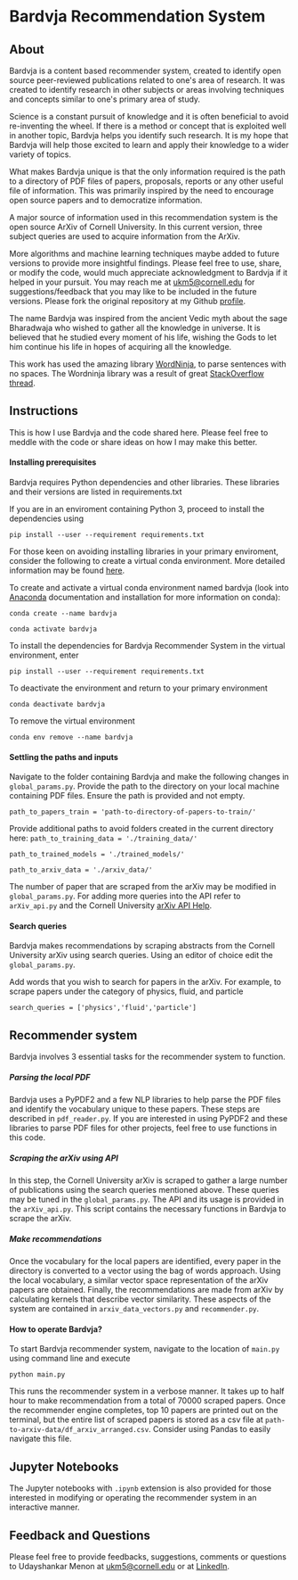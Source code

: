 # Bardvja Recommendation System

## About

Bardvja is a content based recommender system, created to identify open source peer-reviewed publications related to one's area of research. It was created to identify research in other subjects or areas involving techniques and concepts similar to one's primary area of study. 

Science is a constant pursuit of knowledge and it is often beneficial to avoid re-inventing the wheel. If there is a method or concept that is exploited well in another topic, Bardvja helps you identify such research. It is my hope that Bardvja will help those excited to learn and apply their knowledge to a wider variety of topics.

What makes Bardvja unique is that the only information required is the path to a directory of PDF files of papers, proposals, reports or any other useful file of information. This was primarily inspired by the need to encourage open source papers and to democratize information. 

A major source of information used in this recommendation system is the open source ArXiv of Cornell University. In this current version, three subject queries are used to acquire information from the ArXiv.

More algorithms and machine learning techniques maybe added to future versions to provide more insightful findings. Please feel free to use, share, or modify the code, would much appreciate acknowledgment to Bardvja if it helped in your pursuit. You may reach me at ukm5@cornell.edu for suggestions/feedback that you may like to be included in the future versions. Please fork the original repository at my Github [profile](https://github.com/ukm5).

The name Bardvja was inspired from the ancient Vedic myth about the sage Bharadwaja who wished to gather all the knowledge in universe. It is believed that he studied every moment of his life, wishing the Gods to let him continue his life in hopes of acquiring all the knowledge. 

This work has used the amazing library [WordNinja](https://github.com/keredson/wordninja), to parse sentences with no spaces. The Wordninja library was a result of great [StackOverflow thread](https://stackoverflow.com/questions/8870261/how-to-split-text-without-spaces-into-list-of-words/11642687#11642687). 

## Instructions

This is how I use Bardvja and the code shared here. Please feel free to meddle with the code or share ideas on how I may make this better. 

#### Installing prerequisites

Bardvja requires Python dependencies and other libraries. These libraries and their versions are listed in requirements.txt

If you are in an enviroment containing Python 3, proceed to install the dependencies using 

`pip install --user --requirement requirements.txt`

For those keen on avoiding installing libraries in your primary enviroment, consider the following to create a virtual conda environment. More detailed information may be found [here](https://docs.conda.io/projects/conda/en/latest/user-guide/tasks/manage-environments.html).

To create and activate a virtual conda environment named bardvja (look into [Anaconda](https://www.anaconda.com) documentation and installation for more information on conda):

`conda create --name bardvja`

`conda activate bardvja`

To install the dependencies for Bardvja Recommender System in the virtual environment, enter

`pip install --user --requirement requirements.txt`

To deactivate the environment and return to your primary environment

`conda deactivate bardvja`

To remove the virtual environment

`conda env remove --name bardvja`

#### Settling the paths and inputs

Navigate to the folder containing Bardvja and make the following changes in `global_params.py`. Provide the path to the directory on your local machine containing PDF files. Ensure the path is provided and not empty. 

`path_to_papers_train = 'path-to-directory-of-papers-to-train/'`

Provide additional paths to avoid folders created in the current directory here:
`path_to_training_data = './training_data/'`

`path_to_trained_models = './trained_models/'`

`path_to_arxiv_data = './arxiv_data/'`

The number of paper that are scraped from the arXiv may be modified in `global_params.py`. For adding more queries into the API refer to `arXiv_api.py` and the Cornell University [arXiv API Help](https://arxiv.org/help/api).

#### Search queries

Bardvja makes recommendations by scraping abstracts from the Cornell University arXiv using search queries. Using an editor of choice edit the `global_params.py`.

Add words that you wish to search for papers in the arXiv. For example, to scrape papers under the category of physics, fluid, and particle

`search_queries = ['physics','fluid','particle']`

## Recommender system

Bardvja involves 3 essential tasks for the recommender system to function. 

##### Parsing the local PDF

Bardvja uses a PyPDF2 and a few NLP libraries to help parse the PDF files and identify the vocabulary unique to these papers. These steps are described in `pdf_reader.py`. If you are interested in using PyPDF2 and these libraries to parse PDF files for other projects, feel free to use functions in this code. 

##### Scraping the arXiv using API

In this step, the Cornell University arXiv is scraped to gather a large number of publications using the search queries mentioned above. These queries may be tuned in the `global_params.py`. The API and its usage is provided in the `arXiv_api.py`. This script contains the necessary functions in Bardvja to scrape the arXiv. 

##### Make recommendations

Once the vocabulary for the local papers are identified, every paper in the directory is converted to a vector using the bag of words approach. Using the local vocabulary, a similar vector space representation of the arXiv papers are obtained. 
Finally, the recommendations are made from arXiv by calculating kernels that describe vector similarity. These aspects of the system are contained in `arxiv_data_vectors.py` and `recommender.py`. 

#### How to operate Bardvja?

To start Bardvja recommender system, navigate to the location of `main.py` using command line and execute

`python main.py`

This runs the recommender system in a verbose manner. It takes up to half hour to make recommendation from a total of 70000 scraped papers. 
Once the recommender engine completes, top 10 papers are printed out on the terminal, but the entire list of scraped papers is stored as a csv file at `path-to-arxiv-data/df_arxiv_arranged.csv`. 
Consider using Pandas to easily navigate this file. 

## Jupyter Notebooks

The Jupyter notebooks with `.ipynb` extension is also provided for those interested in modifying or operating the recommender system in an interactive manner. 

## Feedback and Questions

Please feel free to provide feedbacks, suggestions, comments or questions to Udayshankar Menon at <ukm5@cornell.edu> or at [LinkedIn](https://www.linkedin.com/in/udayshankarmenon/).


